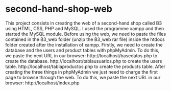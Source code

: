 # second-hand-shop-web
This project consists in creating the web of a second-hand shop called B3 using HTML, CSS, PHP and MySQL.
I used the programme xampp and then started the MySQL module. 
Before using the web, we need to paste the files contained in the B3_web folder (unzip the B3_web rar file) inside the htdocs folder created after the installation of xampp.
Firstly, we need to create the database and the users and product tables with phpMyAdmin.
To do this, we paste the next URL in our browser:
http://localhost/basedatos.php to create the database.
http://localhost/tablausuarios.php to create the users table.
http://localhost/tablaproductos.php to create the products table.
After creating the three things in phpMyAdmin we just need to charge the first page to browse through the web.
To do this, we paste the next URL in our browser:
http://localhost/index.php
